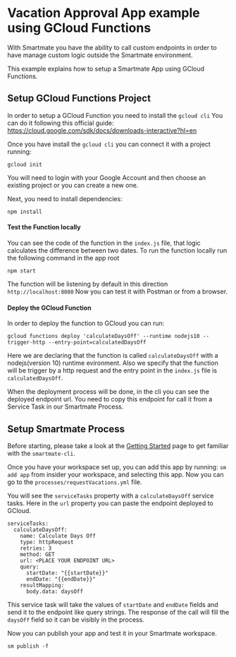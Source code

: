 # Vacation Approval App example using GCloud Functions

With Smartmate you have the ability to call custom endpoints in order to have manage custom logic outside the Smartmate environment.

This example explains how to setup a Smartmate App using GCloud Functions.

## Setup GCloud Functions Project

In order to setup a GCloud Function you need to install the `gcloud cli`
You can do it following this official guide: https://cloud.google.com/sdk/docs/downloads-interactive?hl=en

Once you have install the `gcloud cli` you can connect it with a project running:
```
gcloud init
```
You will need to login with your Google Account and then choose an existing project or you can create a new one.

Next, you need to install dependencies:
```
npm install
```

#### Test the Function locally

You can see the code of the function in the `index.js` file, that logic calculates the difference between two dates.
To run the function locally run the following command in the app root
```
npm start
```
The function will be listening by default in this direction `http://localhost:8080`
Now you can test it with Postman or from a browser.

#### Deploy the GCloud Function

In order to deploy the function to GCloud you can run:
```
gcloud functions deploy 'calculateDaysOff' --runtime nodejs10 --trigger-http --entry-point=calculatedDaysOff
```
Here we are declaring that the function is called `calculateDaysOff` with a nodejs(version 10) runtime evironment. Also we specify that the function will be trigger by a http request and the entry point in the `index.js` file is `calculatedDaysOff`.

When the deployment process will be done, in the cli you can see the deployed endpoint url.
You need to copy this endpoint for call it from a Service Task in our Smartmate Process.

## Setup Smartmate Process

Before starting, please take a look at the [Getting Started](https://docs.apps.smartmate.io/getting-started/index.html "Smartmate Getting Started Guide") page to get familiar with the `smartmate-cli`.

Once you have your workspace set up, you can add this app by running: `sm add app` from insider your workspace, and selecting this app. Now you can go to the `processes/requestVacations.yml` file.

You will see the `serviceTasks` property with a `calculateDaysOff` service tasks.
Here in the `url` property you can paste the endpoint deployed to GCloud.
```
serviceTasks:
  calculateDaysOff:
    name: Calculate Days Off
    type: httpRequest
    retries: 3
    method: GET
    url: <PLACE YOUR ENDPOINT URL>
    query:
      startDate: "{{startDate}}" 
      endDate: "{{endDate}}"
    resultMapping:
      body.data: daysOff
```
This service task will take the values of `startDate` and `endDate` fields and send it to the endpoint like query strings.
The response of the call will fill the `daysOff` field so it can be visibly in the process.

Now you can publish your app and test it in your Smartmate workspace.
```
sm publish -f
```
